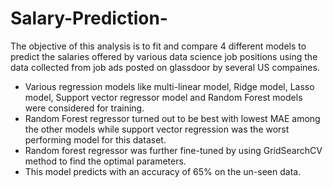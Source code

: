 # Salary-Prediction-
The objective of this analysis is to fit and compare 4 different models to predict the salaries offered by various data science job positions using the data collected from job ads posted on glassdoor by several US compaines.
* Various regression models like multi-linear model, Ridge model, Lasso model, Support vector regressor
model and Random Forest models were considered for training.
* Random Forest regressor turned out to be best with lowest MAE among the other models while support
vector regression was the worst performing model for this dataset.
* Random forest regressor was further fine-tuned by using GridSearchCV method to find the optimal
parameters.
* This model predicts with an accuracy of 65% on the un-seen data.
